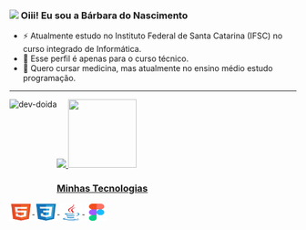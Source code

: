 ###  <img src="https://raw.githubusercontent.com/alexnaiman/alexnaiman/master/resources/welcomeglitch.gif" width="50px" /> Oiii! Eu sou a Bárbara do Nascimento
 
- ⚡ Atualmente estudo no Instituto Federal de Santa Catarina (IFSC) no curso integrado de Informática.<br>
- 🚀 Esse perfil é apenas para o curso técnico.<br>
- 🧬 Quero cursar medicina, mas atualmente no ensino médio estudo programação.
<hr>
<div>
   <div>
  <img src="https://media0.giphy.com/media/11xBk5MoWjrYoE/200w.webp?cid=ecf05e47ahen199htbuw8eu7f8bcjzahjvmjknqhalnhbph4&ep=v1_gifs_search&rid=200w.webp&ct=g" alt="dev-doida" align="left" height="147" widht="180">
</div>
  <a href="https://github.com/BahNasc">
  <img height="150em" src="https://github-readme-stats.vercel.app/api?username=BahNasc&show_icons=true&theme=neon&include_all_commits=true&count_private=true"/>
  <img height="120" width="120" src="https://github-readme-stats.vercel.app/api/top-langs/?username=BahNasc&layout=compact&langs_count=16&theme=neon"/>
 
<div style="display: inline_block">

 ### Minhas Tecnologias
  <img align="center" alt="Bah-HTML" height="30" width="40" src="https://raw.githubusercontent.com/devicons/devicon/master/icons/html5/html5-original.svg">
  <img align="center" alt="Bah-java" height="30" width="40" src="https://raw.githubusercontent.com/devicons/devicon/master/icons/css3/css3-original.svg">
   <img align="center" alt="Bah-CSS" height="30" width="40" src="https://raw.githubusercontent.com/devicons/devicon/master/icons/java/java-original.svg">
 <img align="center" alt="Bah-figma" height="30" width="40" src="https://raw.githubusercontent.com/devicons/devicon/master/icons/figma/figma-original.svg"> <br>
<br>
</div>



